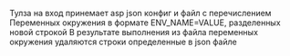 Тулза на вход принемает asp json конфиг и файл с перечислением Переменных окружения в формате ENV_NAME=VALUE, разделенных новой строкой
В результате выполнения из файла переменных окружения удаляются строки определенные в json файле